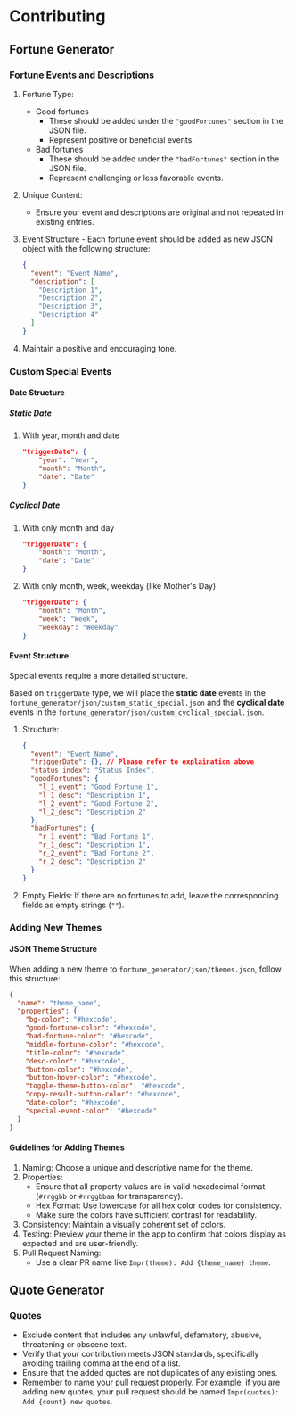 # Contributing

## Fortune Generator

### Fortune Events and Descriptions

1. Fortune Type:
   - Good fortunes
     - These should be added under the `"goodFortunes"` section in the JSON
       file.
     - Represent positive or beneficial events.
   - Bad fortunes
     - These should be added under the `"badFortunes"` section in the JSON file.
     - Represent challenging or less favorable events.

2. Unique Content:
   - Ensure your event and descriptions are original and not repeated in
     existing entries.

3. Event Structure - Each fortune event should be added as new JSON object with
   the following structure:
   ```json
   {
     "event": "Event Name",
     "description": [
       "Description 1",
       "Description 2",
       "Description 3",
       "Description 4"
     ]
   }
   ```

4. Maintain a positive and encouraging tone.

### Custom Special Events
#### Date Structure
##### Static Date
1. With year, month and date
    ```json
    "triggerDate": {
        "year": "Year",
        "month": "Month",
        "date": "Date"
    }
    ```

##### Cyclical Date
1. With only month and day
    ```json
    "triggerDate": {
        "month": "Month",
        "date": "Date"
    }
    ```

2. With only month, week, weekday (like Mother's Day)
    ```json
    "triggerDate": {
        "month": "Month",
        "week": "Week",
        "weekday": "Weekday"
    }
    ```

#### Event Structure
Special events require a more detailed structure.

Based on `triggerDate` type, we will place the **static date** events in the `fortune_generator/json/custom_static_special.json` and the **cyclical date** events in the `fortune_generator/json/custom_cyclical_special.json`.

1. Structure:
   ```json
   {
     "event": "Event Name",
     "triggerDate": {}, // Please refer to explaination above
     "status_index": "Status Index",
     "goodFortunes": {
       "l_1_event": "Good Fortune 1",
       "l_1_desc": "Description 1",
       "l_2_event": "Good Fortune 2",
       "l_2_desc": "Description 2"
     },
     "badFortunes": {
       "r_1_event": "Bad Fortune 1",
       "r_1_desc": "Description 1",
       "r_2_event": "Bad Fortune 2",
       "r_2_desc": "Description 2"
     }
   }
   ```

2. Empty Fields: If there are no fortunes to add, leave the corresponding fields
   as empty strings (`""`).

### Adding New Themes

#### JSON Theme Structure

When adding a new theme to `fortune_generator/json/themes.json`, follow this
structure:

```json
{
  "name": "theme_name",
  "properties": {
    "bg-color": "#hexcode",
    "good-fortune-color": "#hexcode",
    "bad-fortune-color": "#hexcode",
    "middle-fortune-color": "#hexcode",
    "title-color": "#hexcode",
    "desc-color": "#hexcode",
    "button-color": "#hexcode",
    "button-hover-color": "#hexcode",
    "toggle-theme-button-color": "#hexcode",
    "copy-result-button-color": "#hexcode",
    "date-color": "#hexcode",
    "special-event-color": "#hexcode"
  }
}
```

#### Guidelines for Adding Themes

1. Naming: Choose a unique and descriptive name for the theme.
2. Properties:
   - Ensure that all property values are in valid hexadecimal format (`#rrggbb`
     or `#rrggbbaa` for transparency).
   - Hex Format: Use lowercase for all hex color codes for consistency.
   - Make sure the colors have sufficient contrast for readability.
3. Consistency: Maintain a visually coherent set of colors.
4. Testing: Preview your theme in the app to confirm that colors display as
   expected and are user-friendly.
5. Pull Request Naming:
   - Use a clear PR name like `Impr(theme): Add {theme_name} theme`.

## Quote Generator

### Quotes

- Exclude content that includes any unlawful, defamatory, abusive, threatening
  or obscene text.
- Verify that your contribution meets JSON standards, specifically avoiding
  trailing comma at the end of a list.
- Ensure that the added quotes are not duplicates of any existing ones.
- Remember to name your pull request properly. For example, if you are adding
  new quotes, your pull request should be named
  `Impr(quotes): Add {count} new quotes`.
